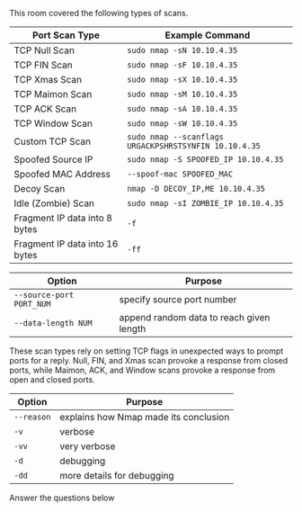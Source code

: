 This room covered the following types of scans.

|Port Scan Type|Example Command|
|---|---|
|TCP Null Scan|`sudo nmap -sN 10.10.4.35`|
|TCP FIN Scan|`sudo nmap -sF 10.10.4.35`|
|TCP Xmas Scan|`sudo nmap -sX 10.10.4.35`|
|TCP Maimon Scan|`sudo nmap -sM 10.10.4.35`|
|TCP ACK Scan|`sudo nmap -sA 10.10.4.35`|
|TCP Window Scan|`sudo nmap -sW 10.10.4.35`|
|Custom TCP Scan|`sudo nmap --scanflags URGACKPSHRSTSYNFIN 10.10.4.35`|
|Spoofed Source IP|`sudo nmap -S SPOOFED_IP 10.10.4.35`|
|Spoofed MAC Address|`--spoof-mac SPOOFED_MAC`|
|Decoy Scan|`nmap -D DECOY_IP,ME 10.10.4.35`|
|Idle (Zombie) Scan|`sudo nmap -sI ZOMBIE_IP 10.10.4.35`|
|Fragment IP data into 8 bytes|`-f`|
|Fragment IP data into 16 bytes|`-ff`|

|Option|Purpose|
|---|---|
|`--source-port PORT_NUM`|specify source port number|
|`--data-length NUM`|append random data to reach given length|

These scan types rely on setting TCP flags in unexpected ways to prompt ports for a reply. Null, FIN, and Xmas scan provoke a response from closed ports, while Maimon, ACK, and Window scans provoke a response from open and closed ports.

|Option|Purpose|
|---|---|
|`--reason`|explains how Nmap made its conclusion|
|`-v`|verbose|
|`-vv`|very verbose|
|`-d`|debugging|
|`-dd`|more details for debugging|

Answer the questions below